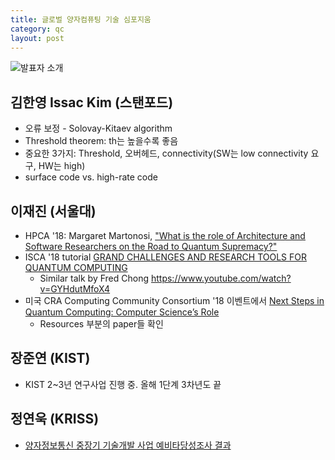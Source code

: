 ```yaml
---
title: 글로벌 양자컴퓨팅 기술 심포지움
category: qc
layout: post
---
```


![발표자 소개](https://lh3.googleusercontent.com/f2PhqfVPrFrVY__6SrC5z2csNTNCoUz2FgPcBB_ZATEnemKJjn7cwgkg_qQA0_zYVloOp8E3eN1uPHXs-eo0m6AbLpcqsvNcVzEyYENXWh-sF6CWhMfEcxLUiDXa4FJ_v8udrmlGD_9bZ8Zps_5_t2eQG2HkypbJA1v9HXlXpNcgof1KFFsK8yGf8BkC0y8jVpPUzzI48_MJAcb8zDa9FltkVJoN23_qh5td_IVn3mYSaa4va-8QAtG9Px18Qcqbk05brgDajK69ye9mSNqCKxXsBl_tNo9xxCRgH6loCuEuL_sp3CBin2QHE-HFs6m856Ur_yWhQ3aRMv8Fbk_y-dWcSIW6fE-37Zk6upUL_BsdzgWlSV8_RQ732AoD5Tis3d73zbkyObvNVGoPDfT2ZlofU3Qh-CV51PCxBqsusidE4accorPWKopNVu4x-Ezt2iqobo8WLIDlS7SJdgnIVM2ULUNB-N2z9Nd5_sxVTgJRp9z1y4UrlxzoeGbER79oNb1YUff8z9dELM8xqNwwlMy4nBPVsRDYadvFYVgQ_oCuHIzlnHhBJD207XdxNKVvBw1_Fb_rJAxbG4OXg-BY8erNCMsPYtpQR_lHSPlh=w714-h952-no)

## 김한영 Issac Kim (스탠포드)
* 오류 보정 - Solovay-Kitaev algorithm
* Threshold theorem: th는 높을수록 좋음
* 중요한 3가지: Threshold, 오버헤드, connectivity(SW는 low connectivity 요구, HW는  high)
* surface code vs. high-rate code

## 이재진 (서울대)
* HPCA '18: Margaret Martonosi, ["What is the role of Architecture and Software Researchers on the Road to Quantum Supremacy?"](https://pdfs.semanticscholar.org/presentation/0b37/429b1784d0e93138596773c7c2e3f52b822b.pdf)
* ISCA '18 tutorial [GRAND CHALLENGES AND RESEARCH TOOLS FOR QUANTUM COMPUTING](https://www.epiqc.cs.uchicago.edu/isca2018/)
  * Similar talk by Fred Chong https://www.youtube.com/watch?v=GYHdutMfoX4
* 미국 CRA Computing Community Consortium '18 이벤트에서 [Next Steps in Quantum Computing: Computer Science’s Role](https://cra.org/ccc/events/quantum-computing/)
  * Resources 부분의 paper들 확인

## 장준연 (KIST)
- KIST 2~3년 연구사업 진행 중. 올해 1단계 3차년도 끝

## 정연욱 (KRISS)
- [양자정보통신 중장기 기술개발 사업 예비타당성조사 결과](http://www.kistep.re.kr/getFileDown.jsp?fileIdx=9142&contentIdx=12011&tbIdx=BRD_BOARD)

